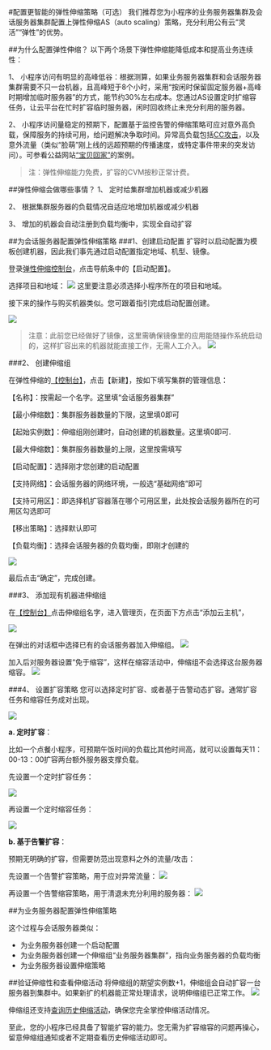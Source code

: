 #配置更智能的弹性伸缩策略（可选）
我们推荐您为小程序的业务服务器集群及会话服务器集群配置上弹性伸缩AS（auto scaling）策略，充分利用公有云“灵活”“弹性”的优势。

##为什么配置弹性伸缩？
以下两个场景下弹性伸缩能降低成本和提高业务连续性：

1、 小程序访问有明显的高峰低谷：根据测算，如果业务服务器集群和会话服务器集群需要不只一台机器，且高峰短于8个小时，采用“按闲时保留固定服务器+高峰时期增加临时服务器”的方式，能节约30%左右成本。您通过AS设置定时扩缩容任务，让云平台在忙时扩容临时服务器，闲时回收终止未充分利用的服务器。

2、 小程序访问量稳定的预期下，配置基于监控告警的伸缩策略可应对意外高负载，保障服务的持续可用，给问题解决争取时间。异常高负载包括[CC攻击](http://baike.baidu.com/link?url=aSNcL5Q_xzDxPvFYRU3qbS11NIQXD5vwvI5yxtJTVlL0xhjAaLntwmDHVW8buUlH4bbNJqMzCPp8b1N2LX-OnwAUR3MnE9GhH-F7fomUac3)，以及意外流量（类似“脸萌”刚上线的远超预期的传播速度，或特定事件带来的突发访问）。可参看公益网站[“宝贝回家”](/community/article/651089001483090830)的案例。

>注：弹性伸缩能力免费，扩容的CVM按秒正常计费。

##弹性伸缩会做哪些事情？
1、 定时给集群增加机器或减少机器

2、 根据集群服务器的负载情况自适应地增加机器或减少机器

3、 增加的机器会自动注册到负载均衡中，实现全自动扩容


##为会话服务器配置弹性伸缩策略
###1、创建启动配置
扩容时以启动配置为模板创建机器，因此我们事先通过启动配置指定地域、机型、镜像。


登录[弹性伸缩控制台](http://console.tcecqpoc.fsphere.cn/autoscaling/config)，点击导航条中的【启动配置】。

选择项目和地域：
![](http://imgcache.tcecqpoc.fsphere.cn/image/mc.qcloudimg.com/static/img/653ebf516d940a90fd79728e5d319cdc/image.png)
这里要注意必须选择小程序所在的项目和地域。

接下来的操作与购买机器类似。您可跟着指引完成启动配置创建。

![](http://imgcache.tcecqpoc.fsphere.cn/image/mc.qcloudimg.com/static/img/4cecf25e8ad9caa67271159c67d0b770/image.png)


>注意：此前您已经做好了镜像，这里需确保镜像里的应用能随操作系统启动的，这样扩容出来的机器就能直接工作，无需人工介入。
![](http://imgcache.tcecqpoc.fsphere.cn/image/camo.githubusercontent.com/c58d92b133f44b3d70a0936cf4d6f087e7e0d3ee/68747470733a2f2f6d632e71636c6f7564696d672e636f6d2f7374617469632f696d672f33663363343433316137353637656261323565383633356537383865353962612f392e706e67)



###2、 创建伸缩组

在弹性伸缩的[【控制台】](http://console.tcecqpoc.fsphere.cn/autoscaling)，点击【新建】，按如下填写集群的管理信息：

【名称】：按需起一个名字。这里填“会话服务器集群”

【最小伸缩数】：集群服务器数量的下限，这里填0即可

【起始实例数】：伸缩组刚创建时，自动创建的机器数量。这里填0即可.

【最大伸缩数】：集群服务器数量的上限，这里按需填写

【启动配置】：选择刚才您创建的启动配置

【支持网络】：会话服务器的网络环境，一般选“基础网络”即可

【支持可用区】：即选择机扩容器落在哪个可用区里，此处按会话服务器所在的可用区勾选即可

【移出策略】：选择默认即可

【负载均衡】：选择会话服务器的负载均衡，即刚才创建的

![](http://imgcache.tcecqpoc.fsphere.cn/image/mc.qcloudimg.com/static/img/f665314e51db863d3f57cd75534f69f6/932.jpg)

最后点击“确定”，完成创建。

###3、 添加现有机器进伸缩组

在[【控制台】](http://console.tcecqpoc.fsphere.cn/autoscaling)点击伸缩组名字，进入管理页，在页面下方点击“添加云主机”，

![](http://imgcache.tcecqpoc.fsphere.cn/image/mc.qcloudimg.com/static/img/8ed547b6d545cff5b6e22cd71a75402c/08.jpg)

在弹出的对话框中选择已有的会话服务器加入伸缩组。
![](http://imgcache.tcecqpoc.fsphere.cn/image/mc.qcloudimg.com/static/img/5c91d826a3aab5bbb478a1c0524302e8/08113043.jpg)

加入后对服务器设置“免于缩容”，这样在缩容活动中，伸缩组不会选择这台服务器缩容。
![](http://imgcache.tcecqpoc.fsphere.cn/image/mc.qcloudimg.com/static/img/62319473a1a05e98d51c64c22ca24424/0308113553.jpg)

###4、 设置扩容策略
您可以选择定时扩容、或者基于告警动态扩容。通常扩容任务和缩容任务成对出现。

![](http://imgcache.tcecqpoc.fsphere.cn/image/mc.qcloudimg.com/static/img/41763806c8d05ae89128b5a87e772974/08121006.jpg)

**a. 定时扩容**：

比如一个点餐小程序，可预期午饭时间的负载比其他时间高，就可以设置每天11：00-13：00扩容两台额外服务器支撑负载。


先设置一个定时扩容任务：

![](http://imgcache.tcecqpoc.fsphere.cn/image/mc.qcloudimg.com/static/img/d276c8d6924b4126a1532ddcefae8f0c/0170308120453.jpg)

再设置一个定时缩容任务：

![](http://imgcache.tcecqpoc.fsphere.cn/image/mc.qcloudimg.com/static/img/ae7b0f21529d9f483a455e6148594926/20170308120822.jpg)

**b. 基于告警扩容**：

预期无明确的扩容，但需要防范出现意料之外的流量/攻击：

先设置一个告警扩容策略，用于应对异常流量：
![](http://imgcache.tcecqpoc.fsphere.cn/image/mc.qcloudimg.com/static/img/d23dde14b8e12241d3315286682c2d8d/455.jpg)

再设置一个告警缩容策略，用于清退未充分利用的服务器：
![](http://imgcache.tcecqpoc.fsphere.cn/image/mc.qcloudimg.com/static/img/92b7fccdfb2b863e4798574e0cb06bde/22630.jpg)


##为业务服务器配置弹性伸缩策略

这个过程与会话服务器类似：

- 为业务服务器创建一个启动配置
- 为业务服务器创建一个伸缩组“业务服务器集群”，指向业务服务器的负载均衡
- 为业务服务器设置伸缩策略

##验证伸缩性和查看伸缩活动
将伸缩组的期望实例数+1，伸缩组会自动扩容一台服务器到集群中。如果新扩的机器能正常处理请求，说明伸缩组已正常工作。
![](http://imgcache.tcecqpoc.fsphere.cn/image/mc.qcloudimg.com/static/img/665e029c6abfa6a7ef3f9063c88df486/05.jpg)

伸缩组还支持[查询历史伸缩活动](/document/product/377/3804)，确保您完全掌控伸缩活动情况。

至此，您的小程序已经具备了智能扩容的能力。您无需为扩容缩容的问题再操心，留意伸缩组通知或者不定期查看历史伸缩活动即可。